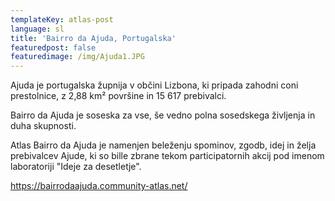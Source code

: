 ```yaml
---
templateKey: atlas-post
language: sl
title: 'Bairro da Ajuda, Portugalska'
featuredpost: false
featuredimage: /img/Ajuda1.JPG
---
```

Ajuda je portugalska župnija v občini Lizbona, ki pripada zahodni coni prestolnice, z 2,88 km² površine in 15 617 prebivalci. 

Bairro da Ajuda je soseska za vse, še vedno polna sosedskega življenja in duha skupnosti. 

Atlas Bairro da Ajuda je namenjen beleženju spominov, zgodb, idej in želja prebivalcev Ajude, ki so bille zbrane tekom participatornih akcij pod imenom laboratoriji "Ideje za desetletje".

<!-- end -->

https://bairrodaajuda.community-atlas.net/
